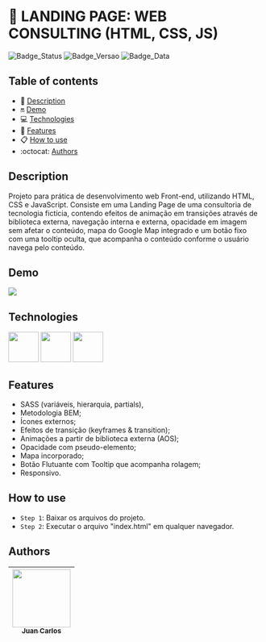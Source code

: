 # 📌 LANDING PAGE: WEB CONSULTING (HTML, CSS, JS)

![Badge_Status](https://img.shields.io/badge/STATUS-FINISHED-green)
![Badge_Versao](https://img.shields.io/badge/VERSION-1.0-black)
![Badge_Data](https://img.shields.io/badge/RELEASE-JUL,2024-blue)

## Table of contents

- 📑 [Description](#description)
- 🔛 [Demo](#demo)
- 💻 [Technologies](#technologies)
- 🔨 [Features](#features)
- 📋 [How to use](#how-to-use)
- :octocat: [Authors](#authors)

## Description

Projeto para prática de desenvolvimento web Front-end, utilizando HTML, CSS e JavaScript. Consiste em uma Landing Page de uma consultoria de tecnologia fictícia, contendo efeitos de animação em transições através de biblioteca externa, navegação interna e externa, opacidade em imagem sem afetar o conteúdo, mapa do Google Map integrado e um botão fixo com uma tooltip oculta, que acompanha o conteúdo conforme o usuário navega pelo conteúdo.

## Demo

![](demo.gif)

## Technologies

<img src="https://cdn.jsdelivr.net/gh/devicons/devicon/icons/html5/html5-original-wordmark.svg" width="60px" height="60px" /> <img src="https://cdn.jsdelivr.net/gh/devicons/devicon/icons/css3/css3-original-wordmark.svg" width="60px" height="60px"/> <img src="https://cdn.jsdelivr.net/gh/devicons/devicon/icons/javascript/javascript-original.svg" width="60px" height="60px"/>

## Features

- SASS (variáveis, hierarquia, partials),
- Metodologia BEM;
- Ícones externos;
- Efeitos de transição (keyframes & transition);
- Animações a partir de biblioteca externa (AOS);
- Opacidade com pseudo-elemento;
- Mapa incorporado;
- Botão Flutuante com Tooltip que acompanha rolagem;
- Responsivo.

## How to use

- `Step 1`: Baixar os arquivos do projeto.
- `Step 2`: Executar o arquivo "index.html" em qualquer navegador.

## Authors

| [<img src="https://avatars.githubusercontent.com/u/97527277" width=115><br><sub>Juan Carlos</sub>](https://github.com/juan-soaraes) |
| :---------------------------------------------------------------------------------------------------------------------------------: |
